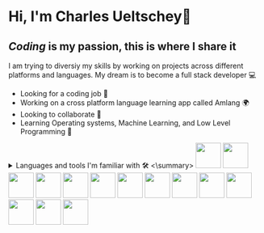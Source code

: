 # Hi, I'm Charles Ueltschey👋

## *Coding* is my passion, this is where I share it

I am trying to diversiy my skills by working on projects across different platforms and languages.
My dream is to become a full stack developer 💻

* Looking for a coding job 🔭
* Working on a cross platform language learning app called Amlang 🌍
* Looking to collaborate 🤝
* Learning Operating systems, Machine Learning, and Low Level Programming 🌱
<details>
  <summary> Languages and tools I'm familiar with 🛠️ <\summary>
 <img src="https://github.com/cueltschey/cueltschey/assets/68715119/210578cc-8185-4e98-959f-b76ee47a34c9" width="50" height="50">
 <img src="https://github.com/cueltschey/cueltschey/assets/68715119/1ea54679-a22f-4562-86c0-088b0e5ffc0c width="50" height="50">
 <img src="https://github.com/cueltschey/cueltschey/assets/68715119/dab66d02-6c07-494c-9e92-c94dde2ed5c1" width="50" height="50">
 <img src="https://github.com/cueltschey/cueltschey/assets/68715119/a296e028-8f86-4f2d-8494-e94329610732" width="50" height="50">
 <img src="https://github.com/cueltschey/cueltschey/assets/68715119/b8a67e30-8463-4a1e-b09e-22e5b246a955" width="50" height="50">
 <img src="https://github.com/cueltschey/cueltschey/assets/68715119/aef6b352-244e-4832-9e62-6cc327a89db9" width="50" height="50">
 <img src="https://github.com/cueltschey/cueltschey/assets/68715119/57a4be9b-1853-48fb-ac04-7b46367243ac" width="50" height="50">
 <img src="https://github.com/cueltschey/cueltschey/assets/68715119/31d558e2-eb25-41f7-bcb3-a7021fa8d598" width="50" height="50">
 <img src="https://github.com/cueltschey/cueltschey/assets/68715119/8cdc82de-8dbb-428c-a232-ec7fe593c22a" width="50" height="50">
 <img src="https://github.com/cueltschey/cueltschey/assets/68715119/9fca348c-cc3d-4571-b286-840be611b4ff" width="50" height="50">
 <img src="https://github.com/cueltschey/cueltschey/assets/68715119/9784ce14-8172-4c17-819e-5640a16f2a0a" width="50" height="50">
 <img src="https://github.com/cueltschey/cueltschey/assets/68715119/576ae365-007a-4386-a9dc-193c77235348" width="50" height="50">
 <img src="https://github.com/cueltschey/cueltschey/assets/68715119/5bb9e187-5420-439b-b1f2-4c3a97573678" width="50" height="50">
 <img src="https://github.com/cueltschey/cueltschey/assets/68715119/119c3ba5-1e6b-4896-b37e-519c0b061fb2" width="50" height="50">
</details>
